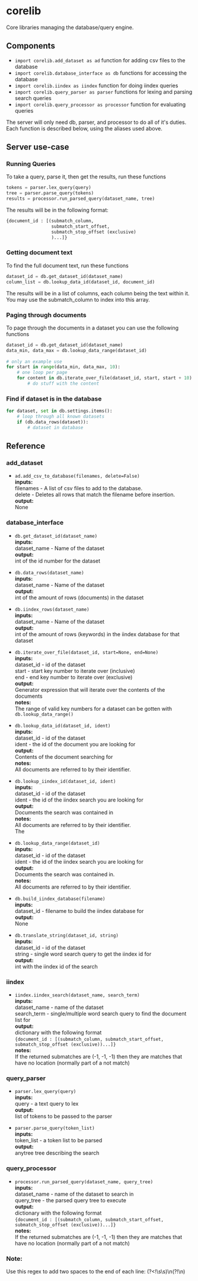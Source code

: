 # corelib  

Core libraries managing the database/query engine.  
  
## Components  
 - `import corelib.add_dataset as ad` function for adding csv files to the database  
 - `import corelib.database_interface as db` functions for accessing the database  
 - `import corelib.iindex as iindex` function for doing iindex queries  
 - `import corelib.query_parser as parser` functions for lexing and parsing search queries  
 - `import corelib.query_processor as processor` function for evaluating queries  
  
The server will only need db, parser, and processor to do all of it's duties. Each function is described below, using the aliases used above.  

## Server use-case  
  
### Running Queries  
  
To take a query, parse it, then get the results, run these functions  
  
```python  
tokens = parser.lex_query(query)  
tree = parser.parse_query(tokens)  
results = processor.run_parsed_query(dataset_name, tree)  
```  
  
The results will be in the following format:  
```python  
{document_id : [(submatch_column,   
                 submatch_start_offset,   
                 submatch_stop_offset (exclusive)  
                 )...]}  
```  
  
### Getting document text  
  
To find the full document text, run these functions  
  
```python  
dataset_id = db.get_dataset_id(dataset_name)  
column_list = db.lookup_data_id(dataset_id, document_id)  
```  
  
The results will be in a list of columns, each column being the text within it. You may use the submatch_column to index into this array.
  
### Paging through documents
  
To page through the documents in a dataset you can use the following functions
  
```python  
dataset_id = db.get_dataset_id(dataset_name)  
data_min, data_max = db.lookup_data_range(dataset_id)
  
# only an example use  
for start in range(data_min, data_max, 10):  
    # one loop per page  
    for content in db.iterate_over_file(dataset_id, start, start + 10):  
        # do stuff with the content  
```
  
### Find if dataset is in the database
  
```python  
for dataset, set in db.settings.items():  
    # loop through all known datasets  
    if (db.data_rows(dataset)):  
        # dataset in database  
```  
  
## Reference  
  
### add_dataset  
  
 - `ad.add_csv_to_database(filenames, delete=False)`  
   **inputs:**  
   filenames - A list of csv files to add to the database.  
   delete    - Deletes all rows that match the filename before insertion.  
   **output:**  
   None  
  
### database_interface  
  
 - `db.get_dataset_id(dataset_name)`  
   **inputs:**  
   dataset_name - Name of the dataset  
   **output:**  
   int of the id number for the dataset  
  
 - `db.data_rows(dataset_name)`  
   **inputs:**  
   dataset_name - Name of the dataset  
   **output:**  
   int of the amount of rows (documents) in the dataset  
  
 - `db.iindex_rows(dataset_name)`  
   **inputs:**  
   dataset_name - Name of the dataset  
   **output:**  
   int of the amount of rows (keywords) in the iindex database for that dataset  
  
 - `db.iterate_over_file(dataset_id, start=None, end=None)`  
   **inputs:**  
   dataset_id - id of the dataset  
   start - start key number to iterate over (inclusive)  
   end - end key number to iterate over (exclusive)  
   **output:**  
   Generator expression that will iterate over the contents of the documents  
   **notes:**  
   The range of valid key numbers for a dataset can be gotten with `db.lookup_data_range()`  
  
 - `db.lookup_data_id(dataset_id, ident)`  
   **inputs:**  
   dataset_id - id of the dataset  
   ident - the id of the document you are looking for  
   **output:**  
   Contents of the document searching for  
   **notes:**  
   All documents are referred to by their identifier.  
  
 - `db.lookup_iindex_id(dataset_id, ident)`  
   **inputs:**  
   dataset_id - id of the dataset  
   ident - the id of the iindex search you are looking for  
   **output:**  
   Documents the search was contained in  
   **notes:**  
   All documents are referred to by their identifier.  
   The 

 - `db.lookup_data_range(dataset_id)`  
   **inputs:**  
   dataset_id - id of the dataset  
   ident - the id of the iindex search you are looking for  
   **output:**  
   Documents the search was contained in.  
   **notes:**  
   All documents are referred to by their identifier.  
  
 - `db.build_iindex_database(filename)`  
   **inputs:**  
   dataset_id - filename to build the iindex database for  
   **output:**  
   None  
  
 - `db.translate_string(dataset_id, string)`  
   **inputs:**  
   dataset_id - id of the dataset  
   string - single word search query to get the iindex id for  
   **output:**  
   int with the iindex id of the search  

### iindex  
  
 - `iindex.iindex_search(dataset_name, search_term)`  
   **inputs:**  
   dataset_name - name of the dataset  
   search_term - single/multiple word search query to find the document list for  
   **output:**  
   dictionary with the following format   
   `{document_id : [(submatch_column, submatch_start_offset, submatch_stop_offset (exclusive))...]}`  
   **notes:**  
   If the returned submatches are (-1, -1, -1) then they are matches that have no location (normally part of a not match)  
  
### query_parser  
  
 - `parser.lex_query(query)`  
   **inputs:**  
   query - a text query to lex  
   **output:**  
   list of tokens to be passed to the parser  

 - `parser.parse_query(token_list)`  
   **inputs:**  
   token_list - a token list to be parsed  
   **output:**  
   anytree tree describing the search


### query_processor  
  
 - `processor.run_parsed_query(dataset_name, query_tree)`  
   **inputs:**  
   dataset_name - name of the dataset to search in  
   query_tree - the parsed query tree to execute  
   **output:**  
   dictionary with the following format   
   `{document_id : [(submatch_column, submatch_start_offset, submatch_stop_offset (exclusive))...]}`  
   **notes:**  
   If the returned submatches are (-1, -1, -1) then they are matches that have no location (normally part of a not match)  
  

### Note:  
  
Use this regex to add two spaces to the end of each line: (?<\!\\s\\s)\n(?\!\\n\)  
